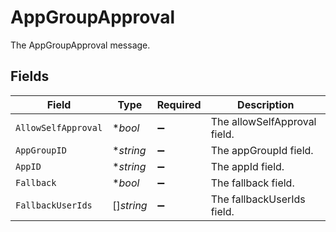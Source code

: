 # AppGroupApproval

The AppGroupApproval message.


## Fields

| Field                        | Type                         | Required                     | Description                  |
| ---------------------------- | ---------------------------- | ---------------------------- | ---------------------------- |
| `AllowSelfApproval`          | **bool*                      | :heavy_minus_sign:           | The allowSelfApproval field. |
| `AppGroupID`                 | **string*                    | :heavy_minus_sign:           | The appGroupId field.        |
| `AppID`                      | **string*                    | :heavy_minus_sign:           | The appId field.             |
| `Fallback`                   | **bool*                      | :heavy_minus_sign:           | The fallback field.          |
| `FallbackUserIds`            | []*string*                   | :heavy_minus_sign:           | The fallbackUserIds field.   |